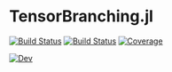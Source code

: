 # TensorBranching.jl

[![Build Status](https://github.com/ArrogantGao/TensorBranching.jl/actions/workflows/CI.yml/badge.svg?branch=main)](https://github.com/ArrogantGao/TensorBranching.jl/actions/workflows/CI.yml?query=branch%3Amain)
[![Build Status](https://app.travis-ci.com/ArrogantGao/TensorBranching.jl.svg?branch=main)](https://app.travis-ci.com/ArrogantGao/TensorBranching.jl)
[![Coverage](https://codecov.io/gh/ArrogantGao/TensorBranching.jl/branch/main/graph/badge.svg)](https://codecov.io/gh/ArrogantGao/TensorBranching.jl)
<!-- [![Stable](https://img.shields.io/badge/docs-stable-blue.svg)](https://ArrogantGao.github.io/TensorBranching.jl/stable/) -->
[![Dev](https://img.shields.io/badge/docs-dev-blue.svg)](https://ArrogantGao.github.io/TensorBranching.jl/dev/)